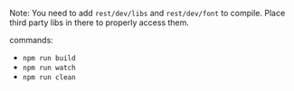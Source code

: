 Note: You need to add `rest/dev/libs` and `rest/dev/font` to compile.
Place third party libs in there to properly access them.


commands:
- `npm run build`
- `npm run watch`
- `npm run clean`
